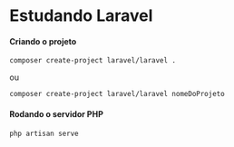 # Estudando Laravel

#### Criando o projeto

```
composer create-project laravel/laravel .
```
 ou 
```
composer create-project laravel/laravel nomeDoProjeto
```

#### Rodando o servidor PHP

```
php artisan serve
```
